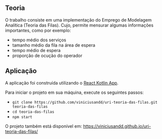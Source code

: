 ## Teoria

O trabalho consiste em uma implementação do Emprego de Modelagem Analítica (Teoria das Filas). Cujo, permite mensurar algumas informações importantes, como por exemplo:

- tempo médio dos serviços
- tamanho médio da fila na área de espera
- tempo médio de espera
- proporção de ocução do operador

## Aplicação

A aplicação foi construída utilizando o [React Kotlin App](https://github.com/JetBrains/create-react-kotlin-app).

Para iniciar o projeto em sua máquina, execute os seguintes passos: 

- `git clone https://github.com/viniciusandd/uri-teoria-das-filas.git teoria-das-filas`
- `cd teoria-das-filas`
- `npm start`

O projeto também está disponível em: https://viniciusandd.github.io/uri-teoria-das-filas/